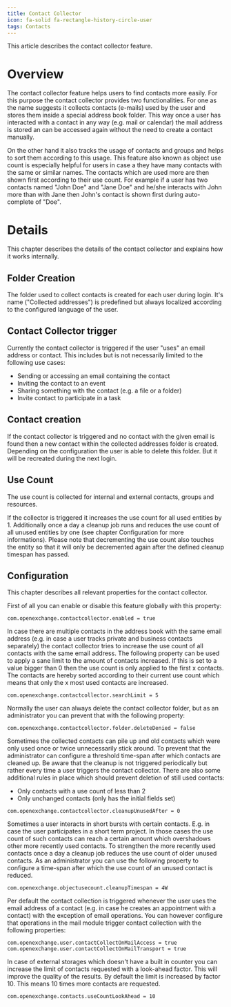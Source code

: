 ```yaml
---
title: Contact Collector
icon: fa-solid fa-rectangle-history-circle-user
tags: Contacts
---
```


This article describes the contact collector feature.

# Overview

The contact collector feature helps users to find contacts more easily. 
For this purpose the contact collector provides two functionalities.
For one as the name suggests it collects contacts (e-mails) used by the user and stores them inside a special address book folder. 
This way once a user has interacted with a contact in any way (e.g. mail or calendar) the mail address is stored an can be accessed again without the need to create a contact manually.

On the other hand it also tracks the usage of contacts and groups and helps to sort them according to this usage. 
This feature also known as object use count is especially helpful for users in case a they have many contacts with the same or similar names. 
The contacts which are used more are then shown first according to their use count.
For example if a user has two contacts named "John Doe" and "Jane Doe" and he/she interacts with John more than with Jane then John's contact is shown first during auto-complete of "Doe".

# Details

This chapter describes the details of the contact collector and explains how it works internally.

## Folder Creation

The folder used to collect contacts is created for each user during login. It's name ("Collected addresses") is predefined but always localized according to the configured language of the user.

## Contact Collector trigger

Currently the contact collector is triggered if the user "uses" an email address or contact. This includes but is not necessarily limited to the following use cases:

* Sending or accessing an email containing the contact
* Inviting the contact to an event
* Sharing something with the contact (e.g. a file or a folder)
* Invite contact to participate in a task

## Contact creation

If the contact collector is triggered and no contact with the given email is found then a new contact within the collected addresses folder is created.
Depending on the configuration the user is able to delete this folder. But it will be recreated during the next login. 

## Use Count

The use count is collected for internal and external contacts, groups and resources.

If the collector is triggered it increases the use count for all used entities by 1. Additionally once a day a cleanup job runs and reduces the use count of all unused entities by one (see chapter Configuration for more informations). Please note that decrementing the use count also touches the entity so that it will only be decremented again after the defined cleanup timespan has passed.

## Configuration

This chapter describes all relevant properties for the contact collector.

First of all you can enable or disable this feature globally with this property: 

```
com.openexchange.contactcollector.enabled = true
```

In case there are multiple contacts in the address book with the same email address (e.g. in case a user tracks private and business contacts separately) the contact collector tries to increase the use count of all contacts with the same email address.
The following property can be used to apply a sane limit to the amount of contacts increased. If this is set to a value bigger than 0 then the use count is only applied to the first x contacts. The contacts are hereby sorted according to their current use count which means that only the x most used contacts are increased.

```
com.openexchange.contactcollector.searchLimit = 5
```

Normally the user can always delete the contact collector folder, but as an administrator you can prevent that with the following property:

```
com.openexchange.contactcollector.folder.deleteDenied = false
```

Sometimes the collected contacts can pile up and old contacts which were only used once or twice unnecessarily stick around. To prevent that the administrator can configure a threshold time-span after which contacts are cleaned up.
Be aware that the cleanup is not triggered periodically but rather every time a user triggers the contact collector. There are also some additional rules in place which should prevent deletion of still used contacts:
* Only contacts with a use count of less than 2
* Only unchanged contacts (only has the initial fields set)

```
com.openexchange.contactcollector.cleanupUnusedAfter = 0
```

Sometimes a user interacts in short bursts with certain contacts. E.g. in case the user participates in a short term project. In those cases the use count of such contacts can reach a certain amount which overshadows other more recently used contacts.
To strengthen the more recently used contacts once a day a cleanup job reduces the use count of older unused contacts. As an administrator you can use the following property to configure a time-span after which the use count of an unused contact is reduced.

```
com.openexchange.objectusecount.cleanupTimespan = 4W
```

Per default the contact collection is triggered whenever the user uses the email address of a contact (e.g. in case he creates an appointment with a contact) 
with the exception of email operations. You can however configure that operations in the mail module trigger contact collection with the following properties: 

```
com.openexchange.user.contactCollectOnMailAccess = true
com.openexchange.user.contactCollectOnMailTransport = true
```

In case of external storages which doesn't have a built in counter you can increase the limit of contacts requested with a look-ahead factor. 
This will improve the quality of the results. By default the limit is increased by factor 10. This means 10 times more contacts are requested. 

```
com.openexchange.contacts.useCountLookAhead = 10
```

